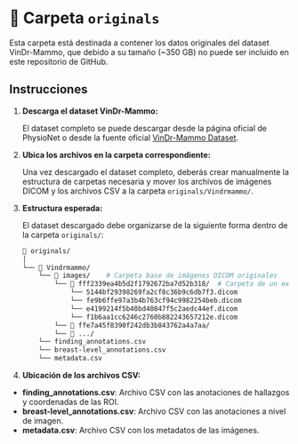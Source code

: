 # 📂 Carpeta `originals`

Esta carpeta está destinada a contener los datos originales del dataset VinDr-Mammo, que debido a su tamaño (~350 GB) no puede ser incluido en este repositorio de GitHub.

## Instrucciones

1. **Descarga el dataset VinDr-Mammo:**

   El dataset completo se puede descargar desde la página oficial de PhysioNet o desde la fuente oficial [VinDr-Mammo Dataset](https://vindr.ai/datasets/mammo).

2. **Ubica los archivos en la carpeta correspondiente:**

   Una vez descargado el dataset completo, deberás crear manualmente la estructura de carpetas necesaria y mover los archivos de imágenes DICOM y los archivos CSV a la carpeta `originals/Vindrmammo/`.

3. **Estructura esperada:**

   El dataset descargado debe organizarse de la siguiente forma dentro de la carpeta `originals/`:

   ```bash
   📂 originals/
   │
   └── 📂 Vindrmammo/
       └── 📂 images/    # Carpeta base de imágenes DICOM originales
           └── 📂 fff2339ea4b5d2f1792672ba7d52b318/  # Carpeta de un exámen con sus 4 vistas en formato DICOM 
               └── 5144bf29398269fa2cf8c36b9c6db7f3.dicom
               └── fe9b6ffe97a3b4b763cf94c9982254beb.dicom
               └── e4199214f5b40bd40847f5c2aedc44ef.dicom
               └── f1b6aa1cc6246c2760b882243657212e.dicom
           └── 📂 ffe7a45f8390f242db3b843762a4a7aa/
           └── 📂 .../
       └── finding_annotations.csv 
       └── breast-level_annotations.csv
       └── metadata.csv

4. **Ubicación de los archivos CSV:**


- **finding_annotations.csv**: Archivo CSV con las anotaciones de hallazgos y coordenadas de las ROI.
- **breast-level_annotations.csv**: Archivo CSV con las anotaciones a nivel de imagen.
- **metadata.csv**: Archivo CSV con los metadatos de las imágenes.

